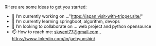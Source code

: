 RHere are some ideas to get you started:
- 🔭 I’m currently working on ..."https://japan.visit-with-tripper.site/"
- 🌱 I’m currently learning springboot, algorithm, devops
- 👯 I’m looking to collaborate on ... web project and python opensource
- 📫 How to reach me: skwent77@gmail.com , https://www.linkedin.com/in/jaehyunshin/



